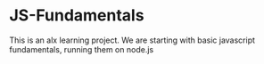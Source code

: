 # JS-Fundamentals
This is an alx learning project. We are starting with basic javascript fundamentals, running them on node.js
